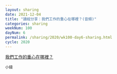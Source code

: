 ```yaml
---
layout: sharing
date: 2021-12-04
title: "讀經分享：我們工作的重心在哪裡？(音頻)"
categories: sharing
weekNum: 100
dayNum: 6
permalink: /sharing/2020/wk100-day6-sharing.html
cycle: 2020
---
```


[我們工作的重心在哪裡？](/media/sharing/2020/wk100/2021-12-04-bin.m4a)

`小錢`
